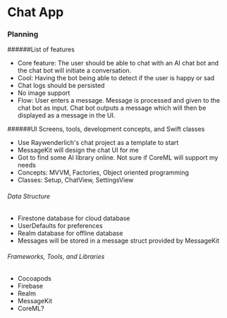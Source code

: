 # Chat App



### Planning

######List of features

- Core feature:  The user should be able to chat with an AI chat bot and the chat bot will initiate a conversation. 
- Cool: Having the bot being able to detect if the user is happy or sad
- Chat logs should be persisted 
- No image support
- Flow: User enters a message. Message is processed and given to the chat bot as input. Chat bot outputs a message which will then be displayed as a message in the UI. 

######UI Screens, tools, development concepts, and Swift classes

- Use Raywenderlich's chat project as a template to start
- MessageKit will design the chat UI for me
- Got to find some AI library online. Not sure if CoreML will support my needs
- Concepts: MVVM, Factories, Object oriented programming
- Classes: Setup, ChatView, SettingsView

###### Data Structure

- Firestone database for cloud database
- UserDefaults for preferences
- Realm database for offline database
- Messages will be stored in a message struct provided by MessageKit

###### Frameworks, Tools, and Libraries

- Cocoapods
- Firebase
- Realm
- MessageKit
- CoreML?

